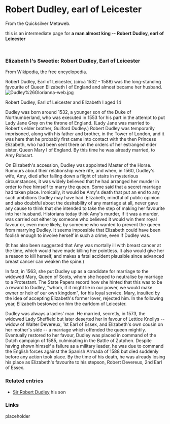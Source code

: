 
# Robert Dudley, earl of Leicester

From the Quicksilver Metaweb.

this is an intermediate page for
**a man almost king -- Robert Dudley, earl of Leicester**

```
 

```
### Elizabeth I's Sweetie: Robert Dudley, Earl of Leicester



From Wikipedia, the free encyclopedia. 

Robert Dudley, Earl of Leicester, (circa 1532 - 1588) was the long-standing favourite of Queen Elizabeth I of England and almost became her husband. 
![Dudley%26Glorianna-web.jpg](/https://web.archive.org/web/20060725165621im_/http://www.metaweb.com/wiki/upload/3/3f/Dudley%26Glorianna-web.jpg)  

Robert Dudley, Earl of Leicester and Elizabeth I aged 14


Dudley was born around 1532, a younger son of the Duke of Northumberland, who was executed in 1553 for his part in the attempt to put Lady Jane Grey on the throne of England. (Lady Jane was married to Robert's elder brother, Guilford Dudley.) Robert Dudley was temporarily imprisoned, along with his father and brother, in the Tower of London, and it was here that he probably first came into contact with the then Princess Elizabeth, who had been sent there on the orders of her estranged elder sister, Queen Mary I of England. By this time he was already married, to Amy Robsart. 

On Elizabeth's accession, Dudley was appointed Master of the Horse. Rumours about their relationship were rife, and when, in 1560, Dudley's wife, Amy, died after falling down a flight of stairs in mysterious circumstances, it was widely believed that he had arranged her murder in order to free himself to marry the queen. Some said that a secret marriage had taken place. Ironically, it would be Amy's death that put an end to any such ambitions Dudley may have had. Elizabeth, mindful of public opinion and also doubtful about the desirability of any marriage at all, never gave any cause to think that she intended to take the step of making her favourite into her husband. Historians today think Amy's murder, if it was a murder, was carried out either by someone who believed it would win them royal favour or, even more likely, by someone who wanted to prevent the queen from marrying Dudley. It seems impossible that Elizabeth could have been foolish enough to involve herself in such a crime, even if Dudley was. 

(It has also been suggested that Amy was mortally ill with breast cancer at the time, which would have made killing her pointless. It also would give her a reason to kill herself, and makes a fatal accident plausible since advanced breast cancer can weaken the spine.) 

In fact, in 1563, she put Dudley up as a candidate for marriage to the widowed Mary, Queen of Scots, whom she hoped to neutralise by marriage to a Protestant. The State Papers record how she hinted that this was to be a reward to Dudley, "whom, if it might lie in our power, we would make owner or heir of our own kingdom", for his loyal service. Mary, insulted by the idea of accepting Elizabeth's former lover, rejected him. In the following year, Elizabeth bestowed on him the earldom of Leicester. 

Dudley was always a ladies' man. He married, secretly, in 1573, the widowed Lady Sheffield but later deserted her in favour of Lettice Knollys -- widow of Walter Devereux, 1st Earl of Essex, and Elizabeth's own cousin on her mother's side -- a marriage which offended the queen mightily. Eventually restored to her favour, Dudley was placed in command of the Dutch campaign of 1585, culminating in the Battle of Zutphen. Despite having shown himself a failure as a military leader, he was due to command the English forces against the Spanish Armada of 1588 but died suddenly before any action took place. By the time of his death, he was already losing his place as Elizabeth's favourite to his stepson, Robert Devereux, 2nd Earl of Essex.

### Related entries


* [Sir Robert Dudley](/sir-robert-dudley) his son


### Links


placeholder

